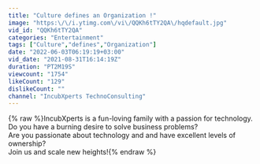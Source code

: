```yaml
---
title: "Culture defines an Organization !"
image: "https:\/\/i.ytimg.com\/vi\/QQKh6tTY2QA\/hqdefault.jpg"
vid_id: "QQKh6tTY2QA"
categories: "Entertainment"
tags: ["Culture","defines","Organization"]
date: "2022-06-03T06:19:19+03:00"
vid_date: "2021-08-31T16:14:19Z"
duration: "PT2M19S"
viewcount: "1754"
likeCount: "129"
dislikeCount: ""
channel: "IncubXperts TechnoConsulting"
---
```

{% raw %}IncubXperts is a fun-loving family with a passion for technology. <br />Do you have a burning desire to solve business problems?   <br />Are you passionate about technology and and have excellent levels of ownership?<br />Join us and scale new heights!{% endraw %}
